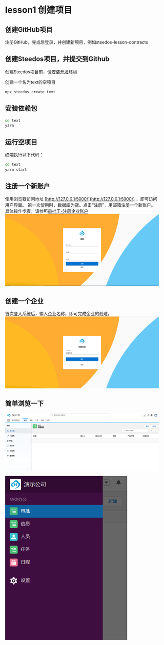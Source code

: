 # lesson1  创建项目

## 创建GitHub项目

注册GitHub，完成后登录，并创建新项目，例如steedos-lesson-contracts

## 创建Steedos项目，并提交到Github

创建Steedos项目前，请[安装开发环境](https://developer.steedos.com/docs/developer/guide)

创建一个名为text的空项目

```bash
npx steedos create text
```

## 安装依赖包

```bash
cd text
yarn
```

## 运行空项目
终端执行以下代码：
```bash
cd text
yarn start
```

## 注册一个新账户

使用浏览器访问地址 [http://127.0.0.1:5000/](http://127.0.0.1:5000/) ，即可访问用户界面。
第一次使用时，数据库为空。点击“注册”，用邮箱注册一个新账户。具体操作步骤，请参照[审批王-注册企业账户](https://developer.steedos.com/docs/workflow/help/guide)
![注册](https://github.com/steedos/steedos-website/blob/master/website/static/assets/注册.png)

## 创建一个企业

首次登入系统后，输入企业名称，即可完成企业的创建。
![创建企业](https://github.com/steedos/steedos-website/blob/master/website/static/assets/注册2.png)

## 简单浏览一下

![PC界面展示](/website/static/assets/guide_1.png)

![移动端界面展示](/website/static/assets/guide_2.png)
